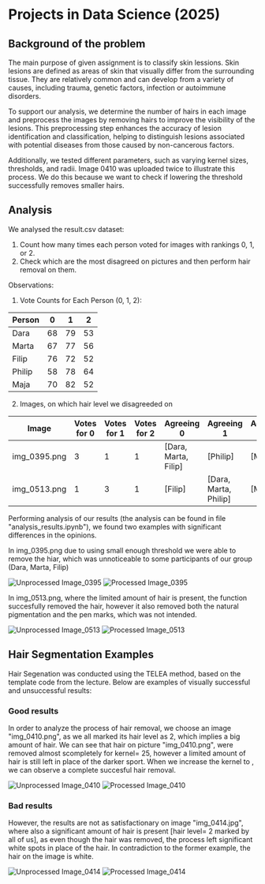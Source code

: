 # Projects in Data Science (2025)

## Background of the problem 
The main purpose of given assignment is to classify skin lessions. Skin lesions are defined as areas of skin that visually differ from the surrounding tissue. They are relatively common and can develop from a variety of causes, including trauma, genetic factors, infection or autoimmune disorders. 

To support our analysis, we determine the number of hairs in each image and preprocess the images by removing hairs to improve the visibility of the lesions. This preprocessing step enhances the accuracy of lesion identification and classification, helping to distinguish lesions associated with potential diseases from those caused by non-cancerous factors.

Additionally, we tested different parameters, such as varying kernel sizes, thresholds, and radii. Image 0410 was uploaded twice to illustrate this process. We do this because we want to check if lowering the threshold successfully removes smaller hairs.

## Analysis 
We analysed the result.csv dataset:
1. Count how many times each person voted for images with rankings 0, 1, or 2.
2. Check which are the most disagreed on pictures and then perform hair removal on them.

Observations:

1. Vote Counts for Each Person (0, 1, 2):

| Person | 0  | 1  | 2  |
|--------|----|----|----|
| Dara   | 68 | 79 | 53 |
| Marta  | 67 | 77 | 56 |
| Filip  | 76 | 72 | 52 |
| Philip | 58 | 78 | 64 |
| Maja   | 70 | 82 | 52 |

2. Images, on which hair level we disagreeded on

| Image         | Votes for 0 | Votes for 1 | Votes for 2 | Agreeing 0               | Agreeing 1             | Agreeing 2 |
|---------------|-------------|-------------|-------------|--------------------------|------------------------|------------|
| img_0395.png  | 3           | 1           | 1           | [Dara, Marta, Filip]      | [Philip]               | [Maja]     |
| img_0513.png  | 1           | 3           | 1           | [Filip]                   | [Dara, Marta, Philip]  | [Maja]     |

Performing analysis of our results (the analysis can be found in file "analysis_results.ipynb"), we found two examples with significant differences in the opinions. 

In img_0395.png due to using small enough threshold we were able to remove the hiar, which was unnoticeable to some participants of our group (Dara, Marta, Filip)

![Unprocessed Image_0395](../data/img_0395.png)
![Processed Image_0395](processed_images/img_0395_processed.png)

In img_0513.png, where the limited amount of hair is present, the function succesfully removed the hair, however it also removed both the natural pigmentation and the pen marks, which was not intended.

![Unprocessed Image_0513](../data/img_0513.png)
![Processed Image_0513](processed_images/img_0513_processed.png)




## Hair Segmentation Examples
Hair Segenation was conducted using the TELEA method, based on the template code from the lecture. Below are examples of visually successful and unsuccessful results:



### Good results
In order to analyze the process of hair removal, we choose an image "img_0410.png", as we all marked its hair level as 2, which implies a big amount of hair. We can see that hair on picture "img_0410.png", were removed almost scompletely for kernel= 25, however a limited amount of hair is still left in place of the darker sport. When we increase the kernel to , we can observe a complete succesful hair removal.

![Unprocessed Image_0410](../data/img_0410.png)
![Processed Image_0410](processed_images/img_0410_processed.png)


### Bad results
However, the results are not as satisfactionary on image "img_0414.jpg", where also a significant amount of hair is present [hair level= 2 marked by all of us], as even though the hair was removed, the process left significant white spots in place of the hair. In contradiction to the former example, the hair on the image is white.

![Unprocessed Image_0414](../data/img_0414.png)
![Processed Image_0414](processed_images/img_0414_processed.png)


 
















